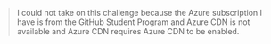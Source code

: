 > I could not take on this challenge because the Azure subscription I have is from the GitHub Student Program and Azure CDN is not available and Azure CDN requires Azure CDN to be enabled.